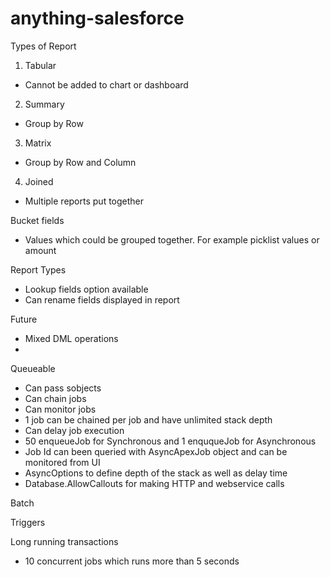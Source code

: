 # anything-salesforce
Types of Report
1. Tabular
  -  Cannot be added to chart or dashboard
2. Summary
  -  Group by Row
3. Matrix
  -  Group by Row and Column
4. Joined
  -  Multiple reports put together

Bucket fields
  -  Values which could be grouped together. For example picklist values or amount

Report Types
  -  Lookup fields option available
  -  Can rename fields displayed in report

Future
- Mixed DML operations
- 
Queueable
- Can pass sobjects
- Can chain jobs
- Can monitor jobs
- 1 job can be chained per job and have unlimited stack depth
- Can delay job execution
- 50 enqueueJob for Synchronous and 1 enququeJob for Asynchronous
- Job Id can been queried with AsyncApexJob object and can be monitored from UI
- AsyncOptions to define depth of the stack as well as delay time
- Database.AllowCallouts for making HTTP and webservice calls

Batch

Triggers

Long running transactions
- 10 concurrent jobs which runs more than 5 seconds

